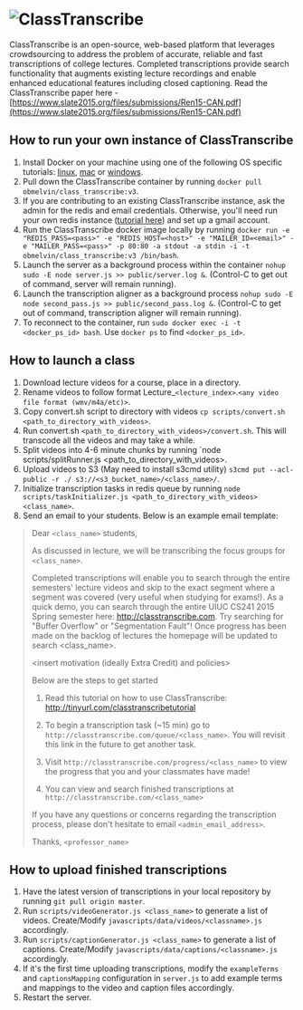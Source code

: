# ![ClassTranscribe](http://i.imgur.com/jvyjBXY.png)

ClassTranscribe is an open-source, web-based platform that leverages crowdsourcing to address the problem of accurate,
reliable and fast transcriptions of college lectures. Completed transcriptions provide search functionality that augments
existing lecture recordings and enable enhanced educational features including closed captioning. Read the ClassTranscribe paper here - [https://www.slate2015.org/files/submissions/Ren15-CAN.pdf](https://www.slate2015.org/files/submissions/Ren15-CAN.pdf)

## How to run your own instance of ClassTranscribe

1. Install Docker on your machine using one of the following OS specific tutorials: [linux](https://docs.docker.com/linux/step_one/), [mac](https://docs.docker.com/mac/step_one/) or [windows](https://docs.docker.com/windows/step_one/).
2. Pull down the ClassTranscribe container by running `docker pull obmelvin/class_transcribe:v3`.
3. If you are contributing to an existing ClassTranscribe instance, ask the admin for the redis and email credentials. Otherwise, you'll need run your own redis instance ([tutorial here](http://redis.io/topics/quickstart)) and set up a gmail account.
4. Run the ClassTranscribe docker image locally by running `docker run -e "REDIS_PASS=<pass>" -e "REDIS_HOST=<host>" -e "MAILER_ID=<email>" -e "MAILER_PASS=<pass>" -p 80:80 -a stdout -a stdin -i -t obmelvin/class_transcribe:v3 /bin/bash`.
5. Launch the server as a background process within the container `nohup sudo -E node server.js >> public/server.log &`. (Control-C to get out of command, server will remain running).
6. Launch the transcription aligner as a background process `nohup sudo -E node second_pass.js >> public/second_pass.log &`. (Control-C to get out of command, transcription aligner will remain running).
7. To reconnect to the container, run `sudo docker exec -i -t <docker_ps_id> bash`. Use `docker ps` to find `<docker_ps_id>`.

## How to launch a class

1. Download lecture videos for a course, place in a directory.
2. Rename videos to follow format Lecture_`<lecture_index>`.`<any video file format (wmv/m4a/etc)>`.
3. Copy convert.sh script to directory with videos `cp scripts/convert.sh <path_to_directory_with_videos>`.
4. Run convert.sh `<path_to_directory_with_videos>/convert.sh`. This will transcode all the videos and may take a while.
5. Split videos into 4-6 minute chunks by running `node scripts/splitRunner.js <path_to_directory_with_videos>.
6. Upload videos to S3 (May need to install s3cmd utility) `s3cmd put --acl-public -r ./ s3://<s3_bucket_name>/<class_name>/`.
7. Initialize transcription tasks in redis queue by running `node scripts/taskInitializer.js <path_to_directory_with_videos> <class_name>`.
8. Send an email to your students. Below is an example email template:

> Dear `<class_name>` students, 
> 
> As discussed in lecture, we will be transcribing the focus groups for `<class_name>`. 
> 
> Completed transcriptions will enable you to search through the entire semesters' lecture videos and skip to the exact segment where a segment was covered (very useful when studying for exams!). As a quick demo, you can search through the entire UIUC CS241 2015 Spring semester here: http://classtranscribe.com. Try searching for "Buffer Overflow" or "Segmentation Fault"! Once progress has been made on the backlog of lectures the homepage will be updated to search <class_name>.
> 
> <insert motivation (ideally Extra Credit) and policies>
>
> Below are the steps to get started
>
> 1. Read this tutorial on how to use ClassTranscribe: http://tinyurl.com/classtranscribetutorial
>
> 2. To begin a transcription task (~15 min) go to `http://classtranscribe.com/queue/<class_name>`. You will revisit this link in the future to get another task.
> 
> 3. Visit `http://classtranscribe.com/progress/<class_name>` to view the progress that you and your classmates have made!
>
> 4. You can view and search finished transcriptions at `http://classtranscribe.com/<class_name>`
>
> If you have any questions or concerns regarding the transcription process, please don't hesitate to email `<admin_email_address>`. 
> 
> Thanks, `<professor_name>`

## How to upload finished transcriptions

1. Have the latest version of transcriptions in your local repository by running `git pull origin master`.
2. Run `scripts/videoGenerator.js <class_name>` to generate a list of videos. Create/Modify `javascripts/data/videos/<classname>.js` accordingly.
3. Run `scripts/captionGenerator.js <class_name>` to generate a list of captions. Create/Modify `javascripts/data/captions/<classname>.js` accordingly.
4. If it's the first time uploading transcriptions, modify the `exampleTerms` and `captionsMapping` configuration in `server.js` to add example terms and mappings to the video and caption files accordingly.
5. Restart the server. 
